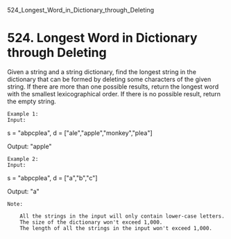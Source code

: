 524_Longest_Word_in_Dictionary_through_Deleting
# 524. Longest Word in Dictionary through Deleting

Given a string and a string dictionary, find the longest string in the dictionary that can
        be formed by deleting some characters of the given string. If there are more than one
        possible results, return the longest word with the smallest lexicographical order. If there
        is no possible result, return the empty string.
    
    Example 1:
    Input:
s = "abpcplea", d = ["ale","apple","monkey","plea"]

Output:
"apple"

    

    
    Example 2:
    Input:
s = "abpcplea", d = ["a","b","c"]

Output:
"a"

    

    Note:
    
        All the strings in the input will only contain lower-case letters.
        The size of the dictionary won't exceed 1,000.
        The length of all the strings in the input won't exceed 1,000.